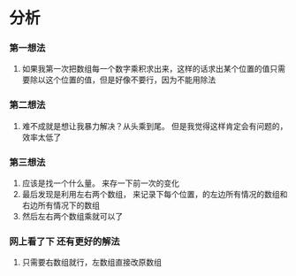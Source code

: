 # 分析

### 第一想法

1. 如果我第一次把数组每一个数字乘积求出来，这样的话求出某个位置的值只需要除以这个位置的值，但是好像不要行，因为不能用除法

### 第二想法

1. 难不成就是想让我暴力解决？从头乘到尾。 但是我觉得这样肯定会有问题的，效率太低了

### 第三想法

1. 应该是找一个什么量。 来存一下前一次的变化
2. 最后发现是利用左右两个数组， 来记录下每个位置，的左边所有情况的数组和右边所有情况下的数组
3. 然后左右两个数组乘就可以了

### 网上看了下 还有更好的解法

1. 只需要右数组就行，左数组直接改原数组
